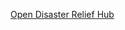 <a href="https://vipultewari.github.io/Disaster//index.html" target="_blank">Open Disaster Relief Hub</a>
